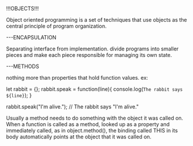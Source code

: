 !!!OBJECTS!!!

Object oriented programming is a set of techniques that use objects as the central principle of program organization.

---ENCAPSULATION

Separating interface from implementation.
divide programs into smaller pieces and make each piece responsible for managing its own state.

---METHODS

nothing more than properties that hold function values. ex:

let rabbit = {};
rabbit.speak = function(line){
console.log(`The rabbit says ${line}`);
}

rabbit.speak("I'm alive.");
// The rabbit says "I'm alive."

Usually a method needs to do something with the object it was called on. When a function is called as a method, looked up as a property and immediately called, as in object.method(), the binding called THIS in its body automatically points at the object that it was called on.
